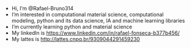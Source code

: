 - Hi, I’m @Rafael-Bruno314
- I’m interested in computational material science, computational modeling, python and its data science, IA and machine learning libraries
- I’m currently learning python and material science
- My linkedIn is https://www.linkedin.com/in/rafael-fonseca-b377b456/
- My lattes is http://lattes.cnpq.br/9309044291459230

<!---
Rafael-Bruno314/Rafael-Bruno314 is a ✨ special ✨ repository because its `README.md` (this file) appears on your GitHub profile.
You can click the Preview link to take a look at your changes.
--->
